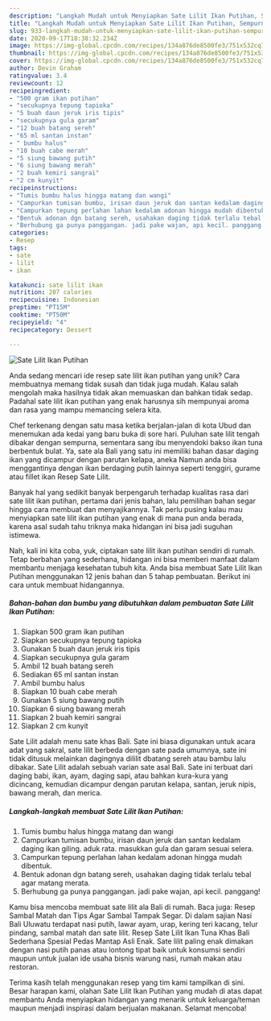 ```yaml
---
description: "Langkah Mudah untuk Menyiapkan Sate Lilit Ikan Putihan, Sempurna"
title: "Langkah Mudah untuk Menyiapkan Sate Lilit Ikan Putihan, Sempurna"
slug: 933-langkah-mudah-untuk-menyiapkan-sate-lilit-ikan-putihan-sempurna
date: 2020-09-17T18:38:32.234Z
image: https://img-global.cpcdn.com/recipes/134a876de8500fe3/751x532cq70/sate-lilit-ikan-putihan-foto-resep-utama.jpg
thumbnail: https://img-global.cpcdn.com/recipes/134a876de8500fe3/751x532cq70/sate-lilit-ikan-putihan-foto-resep-utama.jpg
cover: https://img-global.cpcdn.com/recipes/134a876de8500fe3/751x532cq70/sate-lilit-ikan-putihan-foto-resep-utama.jpg
author: Devin Graham
ratingvalue: 3.4
reviewcount: 12
recipeingredient:
- "500 gram ikan putihan"
- "secukupnya tepung tapioka"
- "5 buah daun jeruk iris tipis"
- "secukupnya gula garam"
- "12 buah batang sereh"
- "65 ml santan instan"
- " bumbu halus"
- "10 buah cabe merah"
- "5 siung bawang putih"
- "6 siung bawang merah"
- "2 buah kemiri sangrai"
- "2 cm kunyit"
recipeinstructions:
- "Tumis bumbu halus hingga matang dan wangi"
- "Campurkan tumisan bumbu, irisan daun jeruk dan santan kedalam daging ikan giling. aduk rata. masukkan gula dan garam sesuai selera."
- "Campurkan tepung perlahan lahan kedalam adonan hingga mudah dibentuk."
- "Bentuk adonan dgn batang sereh, usahakan daging tidak terlalu tebal agar matang merata."
- "Berhubung ga punya panggangan. jadi pake wajan, api kecil. panggang!"
categories:
- Resep
tags:
- sate
- lilit
- ikan

katakunci: sate lilit ikan 
nutrition: 207 calories
recipecuisine: Indonesian
preptime: "PT15M"
cooktime: "PT50M"
recipeyield: "4"
recipecategory: Dessert

---
```



![Sate Lilit Ikan Putihan](https://img-global.cpcdn.com/recipes/134a876de8500fe3/751x532cq70/sate-lilit-ikan-putihan-foto-resep-utama.jpg)

Anda sedang mencari ide resep sate lilit ikan putihan yang unik? Cara membuatnya memang tidak susah dan tidak juga mudah. Kalau salah mengolah maka hasilnya tidak akan memuaskan dan bahkan tidak sedap. Padahal sate lilit ikan putihan yang enak harusnya sih mempunyai aroma dan rasa yang mampu memancing selera kita.

Chef terkenang dengan satu masa ketika berjalan-jalan di kota Ubud dan menemukan ada kedai yang baru buka di sore hari. Puluhan sate lilit tengah dibakar dengan sempurna, sementara sang ibu menyendoki bakso ikan tuna berbentuk bulat. Ya, sate ala Bali yang satu ini memiliki bahan dasar daging ikan yang dicampur dengan parutan kelapa, aneka Namun anda bisa menggantinya dengan ikan berdaging putih lainnya seperti tenggiri, gurame atau fillet ikan Resep Sate Lilit.

Banyak hal yang sedikit banyak berpengaruh terhadap kualitas rasa dari sate lilit ikan putihan, pertama dari jenis bahan, lalu pemilihan bahan segar hingga cara membuat dan menyajikannya. Tak perlu pusing kalau mau menyiapkan sate lilit ikan putihan yang enak di mana pun anda berada, karena asal sudah tahu triknya maka hidangan ini bisa jadi suguhan istimewa.


Nah, kali ini kita coba, yuk, ciptakan sate lilit ikan putihan sendiri di rumah. Tetap berbahan yang sederhana, hidangan ini bisa memberi manfaat dalam membantu menjaga kesehatan tubuh kita. Anda bisa membuat Sate Lilit Ikan Putihan menggunakan 12 jenis bahan dan 5 tahap pembuatan. Berikut ini cara untuk membuat hidangannya.

<!--inarticleads1-->

##### Bahan-bahan dan bumbu yang dibutuhkan dalam pembuatan Sate Lilit Ikan Putihan:

1. Siapkan 500 gram ikan putihan
1. Siapkan secukupnya tepung tapioka
1. Gunakan 5 buah daun jeruk iris tipis
1. Siapkan secukupnya gula garam
1. Ambil 12 buah batang sereh
1. Sediakan 65 ml santan instan
1. Ambil  bumbu halus
1. Siapkan 10 buah cabe merah
1. Gunakan 5 siung bawang putih
1. Siapkan 6 siung bawang merah
1. Siapkan 2 buah kemiri sangrai
1. Siapkan 2 cm kunyit


Sate Lilit adalah menu sate khas Bali. Sate ini biasa digunakan untuk acara adat yang sakral, sate lilit berbeda dengan sate pada umumnya, sate ini tidak ditusuk melainkan dagingnya dililit dbatang sereh atau bambu lalu dibakar. Sate Lilit adalah sebuah varian sate asal Bali. Sate ini terbuat dari daging babi, ikan, ayam, daging sapi, atau bahkan kura-kura yang dicincang, kemudian dicampur dengan parutan kelapa, santan, jeruk nipis, bawang merah, dan merica. 

<!--inarticleads2-->

##### Langkah-langkah membuat Sate Lilit Ikan Putihan:

1. Tumis bumbu halus hingga matang dan wangi
1. Campurkan tumisan bumbu, irisan daun jeruk dan santan kedalam daging ikan giling. aduk rata. masukkan gula dan garam sesuai selera.
1. Campurkan tepung perlahan lahan kedalam adonan hingga mudah dibentuk.
1. Bentuk adonan dgn batang sereh, usahakan daging tidak terlalu tebal agar matang merata.
1. Berhubung ga punya panggangan. jadi pake wajan, api kecil. panggang!


Kamu bisa mencoba membuat sate lilit ala Bali di rumah. Baca juga: Resep Sambal Matah dan Tips Agar Sambal Tampak Segar. Di dalam sajian Nasi Bali Uluwatu terdapat nasi putih, lawar ayam, urap, kering teri kacang, telur pindang, sambal matah dan sate lilit. Resep Sate Lilit Ikan Tuna Khas Bali Sederhana Spesial Pedas Mantap Asli Enak. Sate lilit paling enak dimakan dengan nasi putih panas atau lontong tipat baik untuk konsumsi sendiri maupun untuk jualan ide usaha bisnis warung nasi, rumah makan atau restoran. 

Terima kasih telah menggunakan resep yang tim kami tampilkan di sini. Besar harapan kami, olahan Sate Lilit Ikan Putihan yang mudah di atas dapat membantu Anda menyiapkan hidangan yang menarik untuk keluarga/teman maupun menjadi inspirasi dalam berjualan makanan. Selamat mencoba!

